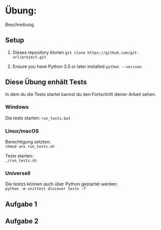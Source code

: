 # Übung:

Beschreibung

## Setup

1. Dieses repository klonen
`git clone https://github.com/git-url/project.git`

2. Ensure you have Python 3.5 or later installed
`python --version`

## Diese Übung enhält Tests

In dem du die Tests startet kannst du den Fortschritt deiner Arbeit sehen.

### Windows  
Die tests starten:
`run_tests.bat`

### Linux/macOS
Berechtigung setzten:  
`chmod u+x run_tests.sh`

Tests starten:  
`./run_tests.sh`

### Universell
Die testzs können auch über Python gestartet werden:  
`python -m unittest discover tests -f`

## Aufgabe 1

## Aufgabe 2


